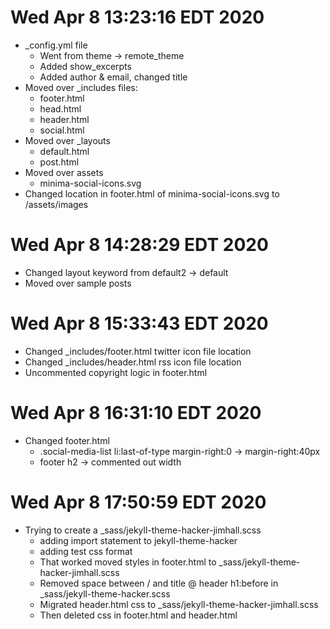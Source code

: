# Wed Apr  8 13:23:16 EDT 2020 
- _config.yml file
    - Went from theme -> remote_theme
    - Added show_excerpts
    - Added author & email, changed title
- Moved over _includes files:
    - footer.html
    - head.html
    - header.html
    - social.html
- Moved over _layouts
    - default.html
    - post.html
 - Moved over assets
    - minima-social-icons.svg
 - Changed location in footer.html of minima-social-icons.svg to
   /assets/images
 
# Wed Apr  8 14:28:29 EDT 2020
- Changed layout keyword from default2 -> default
- Moved over sample posts

# Wed Apr  8 15:33:43 EDT 2020  
- Changed _includes/footer.html twitter icon file location
- Changed _includes/header.html rss icon file location
- Uncommented copyright logic in footer.html

# Wed Apr  8 16:31:10 EDT 2020
- Changed footer.html
    - .social-media-list li:last-of-type  margin-right:0 -> margin-right:40px
    - footer h2 -> commented out width

# Wed Apr  8 17:50:59 EDT 2020
- Trying to create a _sass/jekyll-theme-hacker-jimhall.scss
    - adding import statement to jekyll-theme-hacker
    - adding test css format
    - That worked moved styles in footer.html to _sass/jekyll-theme-hacker-jimhall.scss
    - Removed space between / and title @ header h1:before in
      _sass/jekyll-theme-hacker.scss
    - Migrated header.html css to _sass/jekyll-theme-hacker-jimhall.scss
    - Then deleted css in footer.html and header.html
